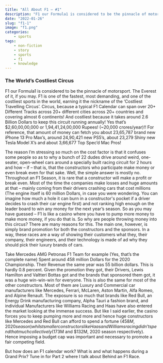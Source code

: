 ```yaml
---
title: "All About F1 – #1"
description: "F1 our Formula1 is considered to be the pinnacle of motorsport. The Everest of it, if you may. F1 is one of the fastest, most demanding, and one of the costliest sports in the world, earning it the nickname of the ‘Costliest Travelling Circus’. Tune in to read more!."
date: "2022-01-26"
slug: "f1-1"
image: "f1.png"
categories:
    - sports
tags:
    - non-fiction
    - story
    - sports
    - f1
    - knowledge
---
```


### The World’s Costliest Circus

F1 our Formula1 is considered to be the pinnacle of motorsport. The Everest of it, if you may. F1 is one of the fastest, most demanding, and one of the costliest sports in the world, earning it the nickname of the ‘Costliest Travelling Circus’. Circus, because a typical F1 Calendar can span over 20+ Different Tracks across 20+ different cities across 20+ countries and covering almost 6 continents! And costliest because it takes around 2.6 Billion Dollars to keep this circuit running annually! Yes that’s $2,60,00,00,000 or 1,94,41,24,00,000 Rupees! (~20,000 crores/year)!! For reference, that amount of money can fetch you about 23,65,787 brand new iPhone 13 Pro Max’s, around 24,90,421 new PS5’s, about 23,279 Shiny new Tesla Model X’s and about 3,66,677 Top Spec’d Mac Pros!

The reason I’m stressing so much on the cost factor is that it confuses some people so as to why a bunch of 22 dudes drive around weird, one-seater, open-wheel cars around a specially built racing circuit for 2 hours and how – if – that is, that the constructors who participate make money or even break even for that sake. Well,  the simple answer is mostly no. Throughout an F1 Season, it is rare that a constructor will make a profit or break even. Most of the time the companies make losses and huge amounts at that – mainly coming from their drivers crashing cars that cost millions (The engine itself is 60 million Dollars, in case you were wondering. You can imagine how much a hole it can burn in a constructor's pocket if a driver decides to crash their car engine first) and not ranking high enough on the leader board to win any money for the next year’s season. So as you may have guessed – F1 is like a casino where you have to pump more money to make more money, if you do that is. So why are people throwing money into this circus? There are many reasons for this. The main one, however, is simply brand promotion for both the constructors and the sponsors. In a way, these races are a way of showing their customers what they, their company, their engineers, and their technology is made of ad why they should pick their luxury brands of cars.

Take Mercedes AMG Petronas F1 Team for example (Yes, that’s the complete name) Spent around 458 million Dollars for the 2020 Championship. Their Revenue the same year was 55 billion dollars. This is hardly 0.8 percent. Given the promotion they got, their Drivers, Lewis Hamilton and Valtteri Bottas got and the brands that sponsored them got, it was a huge win-win-win for everyone. This is also the same for most of the other constructors. Most of them are Luxury and Commercial car manufacturers like Mercedes, Ferrari, McLaren, Aston Martin, Alfa Romeo, and Alpine Renault. The exposure is so much that brands like Red Bull, an Energy Drink manufacturing company, Alpha Tauri a fashion brand, and individual Manufacturers like Williams Racing and Haas have also entered the market looking at the immense success. But like I said earlier, the casino forces you to keep pumping more and more and hence huge constructors like Mercedes and Red Bull can afford to spend a fortune ($458M, 2020 season) whilst smaller constructors like Haas and Williams racing didn’t spend that much collectively ($173M and $132M, 2020 season respectively). Hence imposing a budget cap was important and necessary to promote a fair competing field.

But how does an F1 calendar work? What is and what happens during a Grand Prix? Tune in for Part 2 where I talk about Behind an F1 Race.
